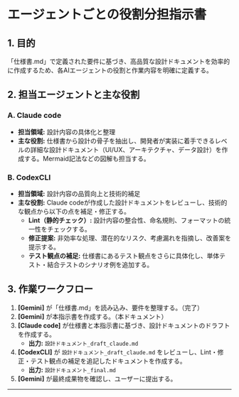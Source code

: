 
# エージェントごとの役割分担指示書

## 1. 目的
「仕様書.md」で定義された要件に基づき、高品質な設計ドキュメントを効率的に作成するため、各AIエージェントの役割と作業内容を明確に定義する。

## 2. 担当エージェントと主な役割

### A. **Claude code**
- **担当領域:** 設計内容の具体化と整理
- **主な役割:** 仕様書から設計の骨子を抽出し、開発者が実装に着手できるレベルの詳細な設計ドキュメント（UI/UX、アーキテクチャ、データ設計）を作成する。Mermaid記法などの図解も担当する。

### B. **CodexCLI**
- **担当領域:** 設計内容の品質向上と技術的補足
- **主な役割:** Claude codeが作成した設計ドキュメントをレビューし、技術的な観点から以下の点を補足・修正する。
    - **Lint（静的チェック）:** 設計内容の整合性、命名規則、フォーマットの統一性をチェックする。
    - **修正提案:** 非効率な処理、潜在的なリスク、考慮漏れを指摘し、改善案を提示する。
    - **テスト観点の補足:** 仕様書にあるテスト観点をさらに具体化し、単体テスト・結合テストのシナリオ例を追加する。

## 3. 作業ワークフロー

1.  **[Gemini]** が「仕様書.md」を読み込み、要件を整理する。（完了）
2.  **[Gemini]** が本指示書を作成する。（本ドキュメント）
3.  **[Claude code]** が仕様書と本指示書に基づき、設計ドキュメントのドラフトを作成する。
    - **出力:** `設計ドキュメント_draft_claude.md`
4.  **[CodexCLI]** が `設計ドキュメント_draft_claude.md` をレビューし、Lint・修正・テスト観点の補足を追記したドキュメントを作成する。
    - **出力:** `設計ドキュメント_final.md`
5.  **[Gemini]** が最終成果物を確認し、ユーザーに提出する。

---
